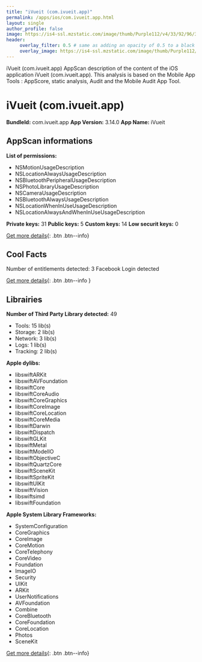 ```yaml
---
title: "iVueit (com.ivueit.app)"
permalink: /apps/ios/com.ivueit.app.html
layout: single
author_profile: false
image: https://is4-ssl.mzstatic.com/image/thumb/Purple112/v4/33/92/96/339296ff-a533-ef53-d3e1-8dc186bd87be/AppIcon-0-0-1x_U007emarketing-0-0-0-7-0-0-sRGB-0-0-0-GLES2_U002c0-512MB-85-220-0-0.png/512x512bb.jpg
header: 
     overlay_filter: 0.5 # same as adding an opacity of 0.5 to a black background
     overlay_image: https://is4-ssl.mzstatic.com/image/thumb/Purple112/v4/33/92/96/339296ff-a533-ef53-d3e1-8dc186bd87be/AppIcon-0-0-1x_U007emarketing-0-0-0-7-0-0-sRGB-0-0-0-GLES2_U002c0-512MB-85-220-0-0.png/512x512bb.jpg
---
```

iVueit (com.ivueit.app) AppScan description of the content of the iOS application iVueit (com.ivueit.app). This analysis is based on the Mobile App Tools : AppScore, static analysis, Audit and the Mobile Audit App Tool.

# iVueit (com.ivueit.app)

**BundleId:** com.ivueit.app
**App Version:** 3.14.0
**App Name:** iVueit


## AppScan informations 

**List of permissions:** 
- NSMotionUsageDescription
- NSLocationAlwaysUsageDescription
- NSBluetoothPeripheralUsageDescription
- NSPhotoLibraryUsageDescription
- NSCameraUsageDescription
- NSBluetoothAlwaysUsageDescription
- NSLocationWhenInUseUsageDescription
- NSLocationAlwaysAndWhenInUseUsageDescription
  
  
**Private keys:** 31
**Public keys:** 5
**Custom keys:** 14
**Low securit keys:** 0
  
[Get more details](/pricing.html){: .btn .btn--info}

## Cool Facts

Number of entitlements detected: 3
Facebook Login detected
  
[Get more details](/pricing.html){: .btn .btn--info }

## Librairies 
**Number of Third Party Library detected:** 49
- Tools: 15 lib(s)
- Storage: 2 lib(s)
- Network: 3 lib(s)
- Logs: 1 lib(s)
- Tracking: 2 lib(s)


**Apple dylibs:**
- libswiftARKit
- libswiftAVFoundation
- libswiftCore
- libswiftCoreAudio
- libswiftCoreGraphics
- libswiftCoreImage
- libswiftCoreLocation
- libswiftCoreMedia
- libswiftDarwin
- libswiftDispatch
- libswiftGLKit
- libswiftMetal
- libswiftModelIO
- libswiftObjectiveC
- libswiftQuartzCore
- libswiftSceneKit
- libswiftSpriteKit
- libswiftUIKit
- libswiftVision
- libswiftsimd
- libswiftFoundation


**Apple System Library Frameworks:**
- SystemConfiguration
- CoreGraphics
- CoreImage
- CoreMotion
- CoreTelephony
- CoreVideo
- Foundation
- ImageIO
- Security
- UIKit
- ARKit
- UserNotifications
- AVFoundation
- Combine
- CoreBluetooth
- CoreFoundation
- CoreLocation
- Photos
- SceneKit


  
[Get more details](/pricing.html){: .btn .btn--info}

